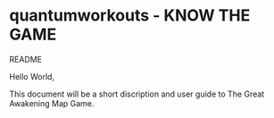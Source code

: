 # quantumworkouts - KNOW THE GAME
README

Hello World,

This document will be a short discription and user guide to The Great Awakening Map Game. 
